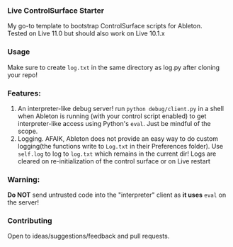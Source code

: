 ### Live ControlSurface Starter

My go-to template to bootstrap ControlSurface scripts for Ableton.  
Tested on Live 11.0 but should also work on Live 10.1.x

### Usage
Make sure to create ```log.txt``` in the same directory as log.py after cloning your repo!

### Features:
1. An interpreter-like debug server! run ```python debug/client.py``` in a shell when Ableton is running (with your control script enabled) to get interpreter-like access using Python's ```eval```. Just be mindful of the scope.
2. Logging. AFAIK, Ableton does not provide an easy way to do custom logging(the functions write to ```Log.txt``` in their Preferences folder).
Use ```self.log``` to log to ```log.txt``` which remains in the current dir! Logs are cleared on re-initialization of the control surface or on Live restart

### Warning:
**Do NOT** send untrusted code into the "interpreter" client as **it uses** ``eval`` on the server!

### Contributing
Open to ideas/suggestions/feedback and pull requests.
